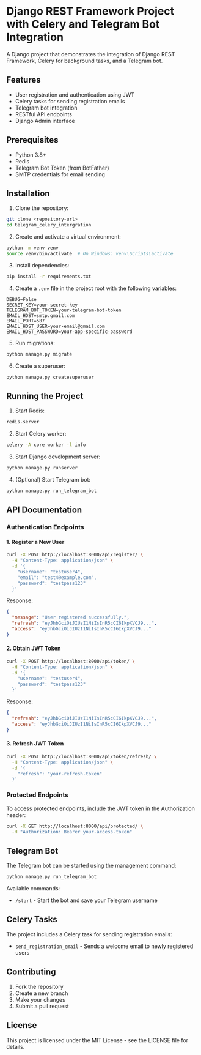 # Django REST Framework Project with Celery and Telegram Bot Integration

A Django project that demonstrates the integration of Django REST Framework, Celery for background tasks, and a Telegram bot.

## Features

- User registration and authentication using JWT
- Celery tasks for sending registration emails
- Telegram bot integration
- RESTful API endpoints
- Django Admin interface

## Prerequisites

- Python 3.8+
- Redis
- Telegram Bot Token (from BotFather)
- SMTP credentials for email sending

## Installation

1. Clone the repository:
```bash
git clone <repository-url>
cd telegram_celery_intergration
```

2. Create and activate a virtual environment:
```bash
python -m venv venv
source venv/bin/activate  # On Windows: venv\Scripts\activate
```

3. Install dependencies:
```bash
pip install -r requirements.txt
```

4. Create a `.env` file in the project root with the following variables:
```
DEBUG=False
SECRET_KEY=your-secret-key
TELEGRAM_BOT_TOKEN=your-telegram-bot-token
EMAIL_HOST=smtp.gmail.com
EMAIL_PORT=587
EMAIL_HOST_USER=your-email@gmail.com
EMAIL_HOST_PASSWORD=your-app-specific-password
```

5. Run migrations:
```bash
python manage.py migrate
```

6. Create a superuser:
```bash
python manage.py createsuperuser
```

## Running the Project

1. Start Redis:
```bash
redis-server
```

2. Start Celery worker:
```bash
celery -A core worker -l info
```

3. Start Django development server:
```bash
python manage.py runserver
```

4. (Optional) Start Telegram bot:
```bash
python manage.py run_telegram_bot
```

## API Documentation

### Authentication Endpoints

#### 1. Register a New User
```bash
curl -X POST http://localhost:8000/api/register/ \
  -H "Content-Type: application/json" \
  -d '{
    "username": "testuser4",
    "email": "test4@example.com",
    "password": "testpass123"
  }'
```

Response:
```json
{
  "message": "User registered successfully.",
  "refresh": "eyJhbGciOiJIUzI1NiIsInR5cCI6IkpXVCJ9...",
  "access": "eyJhbGciOiJIUzI1NiIsInR5cCI6IkpXVCJ9..."
}
```

#### 2. Obtain JWT Token
```bash
curl -X POST http://localhost:8000/api/token/ \
  -H "Content-Type: application/json" \
  -d '{
    "username": "testuser4",
    "password": "testpass123"
  }'
```

Response:
```json
{
  "refresh": "eyJhbGciOiJIUzI1NiIsInR5cCI6IkpXVCJ9...",
  "access": "eyJhbGciOiJIUzI1NiIsInR5cCI6IkpXVCJ9..."
}
```

#### 3. Refresh JWT Token
```bash
curl -X POST http://localhost:8000/api/token/refresh/ \
  -H "Content-Type: application/json" \
  -d '{
    "refresh": "your-refresh-token"
  }'
```

### Protected Endpoints

To access protected endpoints, include the JWT token in the Authorization header:
```bash
curl -X GET http://localhost:8000/api/protected/ \
  -H "Authorization: Bearer your-access-token"
```

## Telegram Bot

The Telegram bot can be started using the management command:
```bash
python manage.py run_telegram_bot
```

Available commands:
- `/start` - Start the bot and save your Telegram username

## Celery Tasks

The project includes a Celery task for sending registration emails:
- `send_registration_email` - Sends a welcome email to newly registered users

## Contributing

1. Fork the repository
2. Create a new branch
3. Make your changes
4. Submit a pull request

## License

This project is licensed under the MIT License - see the LICENSE file for details. 